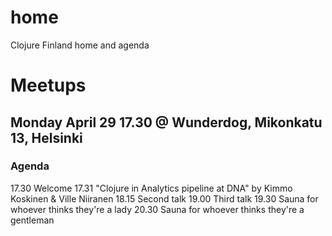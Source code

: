 # home
Clojure Finland home and agenda

# Meetups

## Monday April 29 17.30 @ Wunderdog, Mikonkatu 13, Helsinki

### Agenda

17.30 Welcome
17.31 "Clojure in Analytics pipeline at DNA" by Kimmo Koskinen & Ville Niiranen
18.15 Second talk
19.00 Third talk
19.30 Sauna for whoever thinks they're a lady
20.30 Sauna for whoever thinks they're a gentleman